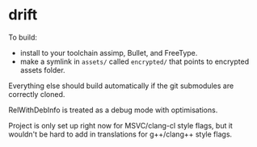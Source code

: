 # drift
 
To build:
- install to your toolchain assimp, Bullet, and FreeType.
- make a symlink in `assets/` called `encrypted/` that points to encrypted assets folder.

Everything else should build automatically if the git submodules are correctly cloned.

RelWithDebInfo is treated as a debug mode with optimisations.

Project is only set up right now for MSVC/clang-cl style flags, but it wouldn't be hard to add in translations for g++/clang++ style flags.